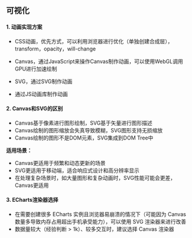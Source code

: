 ## 可视化

#### 1. 动画实现方案

- CSS动画，优先方式，可以利用浏览器进行优化（单独创建合成层），transform，opacity，will-change
- Canvas，通过JavaScript来操作Canvas制作动画，可以使用WebGL调用GPU进行加速绘制

- SVG，通过SVG制作动画
- 通过JS动画库制作动画

#### 2. Canvas和SVG的区别

- Canvas基于像素进行图形绘制，SVG基于矢量进行图形描述
- Canvas绘制的图形缩放会失真导致模糊，SVG图形支持无损缩放
- Canvas绘制的图形不是DOM元素，SVG集成到DOM Tree中

**适用场景：**

- Canvas更适用于频繁和动态更新的场景
- SVG更适用于移动端，适合响应式设计和高分辨率显示
- 在处理复杂场景时，如大量图形和复杂动画时，SVG性能可能会更差，Canvas更适用

#### 3. ECharts渲染器选择

- 在需要创建很多 ECharts 实例且浏览器易崩溃的情况下（可能因为 Canvas 数量多导致内存占用超出手机承受能力），可以使用 SVG 渲染器来进行改善
- 数据量较大（经验判断 > 1k）、较多交互时，建议选择 Canvas 渲染器

